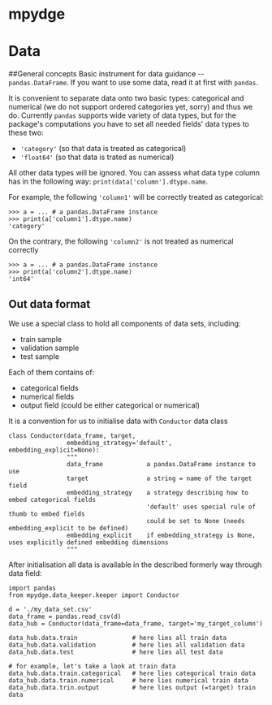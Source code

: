 # mpydge

# Data

##General concepts
Basic instrument for data guidance -- `pandas.DataFrame`. 
If you want to use some data, read it at first with `pandas`.

It is convenient to separate data onto two basic types: categorical and numerical
(we do not support ordered categories yet, sorry) and thus we do. 
Currently `pandas` supports wide variety of data types, but for the package's
computations you have to set all needed fields' data types to these two:
* `'category'` (so that data is treated as categorical)
* `'float64'` (so that data is trated as numerical)

All other data types will be ignored. You can assess what data type column has
in the following way: `print(data['column'].dtype.name`. 

For example, the following `'column1'` will be correctly treated as categorical:

```buildoutcfg
>>> a = ... # a pandas.DataFrame instance
>>> print(a['column1'].dtype.name)
'category'
```

On the contrary, the following `'column2'` is not treated as numerical correctly
```buildoutcfg
>>> a = ... # a pandas.DataFrame instance
>>> print(a['column2'].dtype.name)
'int64'
```

## Out data format
We use a special class to hold all components of data sets, including:
* train sample
* validation sample
* test sample

Each of them contains of:
* categorical fields
* numerical fields
* output field (could be either categorical or numerical)

It is a convention for us to initialise data with `Conductor` data class

```
class Conductor(data_frame, target, 
                embedding_strategy='default', embedding_explicit=None):
                """
                data_frame            a pandas.DataFrame instance to use
                target                a string = name of the target field
                embedding_strategy    a strategy describing how to embed categorical fields
                                      'default' uses special rule of thumb to embed fields
                                      could be set to None (needs embedding_explicit to be defined)
                embedding_explicit    if embedding_strategy is None, uses explicitly defined embedding dimensions
                """
```

After initialisation all data is available in the described formerly way through data field:

```
import pandas
from mpydge.data_keeper.keeper import Conductor

d = './my_data_set.csv'
data_frame = pandas.read_csv(d)
data_hub = Conductor(data_frame=data_frame, target='my_target_column')

data_hub.data.train               # here lies all train data
data_hub.data.validation          # here lies all validation data
data_hub.data.test                # here lies all test data

# for example, let's take a look at train data
data_hub.data.train.categorical   # here lies categorical train data
data_hub.data.train.numerical     # here lies numerical train data
data_hub.data.trin.output         # here lies output (=target) train data
```
